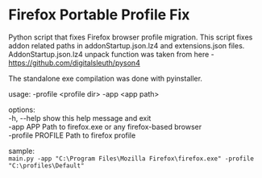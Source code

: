 # Firefox Portable Profile Fix
Python script that fixes Firefox browser profile migration.
This script fixes addon related paths in addonStartup.json.lz4 and extensions.json files.
AddonStartup.json.lz4 unpack function was taken from here - https://github.com/digitalsleuth/pyson4

The standalone exe compilation was done with pyinstaller.

usage: -profile \<profile dir\> -app \<app path\>
  
options:  
  -h, --help        show this help message and exit  
  -app APP          Path to firefox.exe or any firefox-based browser  
  -profile PROFILE  Path to firefox profile  

sample:  
 `main.py -app "C:\Program Files\Mozilla Firefox\firefox.exe" -profile "C:\profiles\Default"`
